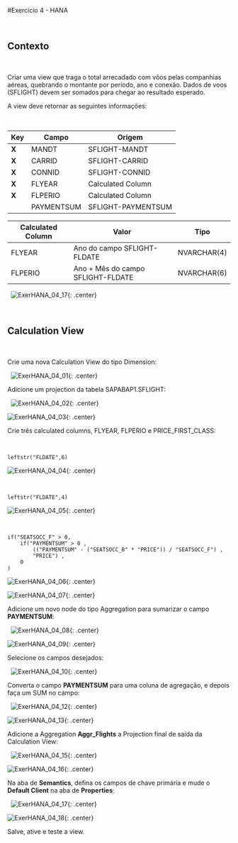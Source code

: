 #Exercício 4 - HANA

&nbsp;
## Contexto
&nbsp;

Criar uma view que traga o total arrecadado com vôos pelas companhias aéreas, quebrando o montante por período, ano e conexão. Dados de voos (SFLIGHT) devem ser somados para chegar ao resultado esperado. 

A view deve retornar as seguintes informações: 

&nbsp;

| Key | Campo | Origem |
| --- | ----- | ------ |
| **X** | MANDT | SFLIGHT-MANDT |
| **X** | CARRID | SFLIGHT-CARRID |
| **X** | CONNID | SFLIGHT-CONNID |
| **X** | FLYEAR | Calculated Column |
| **X** | FLPERIO | Calculated Column |
| | PAYMENTSUM | SFLIGHT-PAYMENTSUM |

| Calculated Column | Valor | Tipo |
| ----------------- | ----- | ---- |
| FLYEAR | Ano do campo SFLIGHT-FLDATE | NVARCHAR(4) |
| FLPERIO | Ano + Mês do campo SFLIGHT-FLDATE | NVARCHAR(6) |

&nbsp;
![ExerHANA_04_17](../img/Exer_4/ExerHANA_04_17.jpg){: .center}
&nbsp;

&nbsp;
## Calculation View
&nbsp;

Crie uma nova Calculation View do tipo Dimension:

&nbsp;
![ExerHANA_04_01](../img/Exer_4/ExerHANA_04_01.jpg){: .center}
&nbsp;

Adicione um projection da tabela SAPABAP1.SFLIGHT: 

&nbsp;
![ExerHANA_04_02](../img/Exer_4/ExerHANA_04_02.jpg){: .center}

![ExerHANA_04_03](../img/Exer_4/ExerHANA_04_03.jpg){: .center}
&nbsp;

Crie três calculated columns, FLYEAR, FLPERIO e PRICE_FIRST_CLASS:

&nbsp;
```
leftstr("FLDATE",6)
```
![ExerHANA_04_04](../img/Exer_4/ExerHANA_04_04.jpg){: .center}
&nbsp;

&nbsp;
```
leftstr("FLDATE",4)
```
![ExerHANA_04_05](../img/Exer_4/ExerHANA_04_05.jpg){: .center}
&nbsp;

&nbsp;
```
if("SEATSOCC_F" > 0, 
    if("PAYMENTSUM" > 0 , 
        (("PAYMENTSUM" - ("SEATSOCC_B" * "PRICE")) / "SEATSOCC_F") , 
        "PRICE") ,
    0
)
```
![ExerHANA_04_06](../img/Exer_4/ExerHANA_04_06.jpg){: .center}

![ExerHANA_04_07](../img/Exer_4/ExerHANA_04_07.jpg){: .center}
&nbsp;

Adicione um novo node do tipo Aggregation para sumarizar o campo **PAYMENTSUM**:

&nbsp;
![ExerHANA_04_08](../img/Exer_4/ExerHANA_04_08.jpg){: .center}

![ExerHANA_04_09](../img/Exer_4/ExerHANA_04_09.jpg){: .center}
&nbsp;

Selecione os campos desejados:

&nbsp;
![ExerHANA_04_10](../img/Exer_4/ExerHANA_04_10.jpg){: .center}
&nbsp;

Converta o campo **PAYMENTSUM** para uma coluna de agregação, e depois faça um SUM no campo:

&nbsp;
![ExerHANA_04_12](../img/Exer_4/ExerHANA_04_12.jpg){: .center}

![ExerHANA_04_13](../img/Exer_4/ExerHANA_04_13.jpg){: .center}
&nbsp;

Adicione a Aggregation **Aggr_Flights** a Projection final de saída da Calculation View: 

&nbsp;
![ExerHANA_04_15](../img/Exer_4/ExerHANA_04_15.jpg){: .center}

![ExerHANA_04_16](../img/Exer_4/ExerHANA_04_16.jpg){: .center}
&nbsp;

Na aba de **Semantics**, defina os campos de chave primária e mude o **Default Client** na aba de **Properties**:

&nbsp;
![ExerHANA_04_17](../img/Exer_4/ExerHANA_04_17.jpg){: .center}

![ExerHANA_04_18](../img/Exer_4/ExerHANA_04_18.jpg){: .center}
&nbsp;

Salve, ative e teste a view.